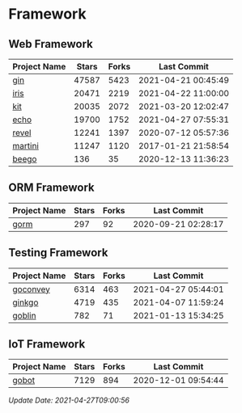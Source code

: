 # Framework

## Web Framework
| Project Name | Stars | Forks | Last Commit |
| ------------ | ----- | ----- | ----------- |
| [gin](https://github.com/gin-gonic/gin) | 47587 | 5423 | 2021-04-21 00:45:49 |
| [iris](https://github.com/kataras/iris) | 20471 | 2219 | 2021-04-22 11:00:00 |
| [kit](https://github.com/go-kit/kit) | 20035 | 2072 | 2021-03-20 12:02:47 |
| [echo](https://github.com/labstack/echo) | 19700 | 1752 | 2021-04-27 07:55:31 |
| [revel](https://github.com/revel/revel) | 12241 | 1397 | 2020-07-12 05:57:36 |
| [martini](https://github.com/go-martini/martini) | 11247 | 1120 | 2017-01-21 21:58:54 |
| [beego](https://github.com/astaxie/beego) | 136 | 35 | 2020-12-13 11:36:23 |

## ORM Framework
| Project Name | Stars | Forks | Last Commit |
| ------------ | ----- | ----- | ----------- |
| [gorm](https://github.com/jinzhu/gorm) | 297 | 92 | 2020-09-21 02:28:17 |

## Testing Framework
| Project Name | Stars | Forks | Last Commit |
| ------------ | ----- | ----- | ----------- |
| [goconvey](https://github.com/smartystreets/goconvey) | 6314 | 463 | 2021-04-27 05:44:01 |
| [ginkgo](https://github.com/onsi/ginkgo) | 4719 | 435 | 2021-04-07 11:59:24 |
| [goblin](https://github.com/franela/goblin) | 782 | 71 | 2021-01-13 15:34:25 |

## IoT Framework
| Project Name | Stars | Forks | Last Commit |
| ------------ | ----- | ----- | ----------- |
| [gobot](https://github.com/hybridgroup/gobot) | 7129 | 894 | 2020-12-01 09:54:44 |

*Update Date: 2021-04-27T09:00:56*